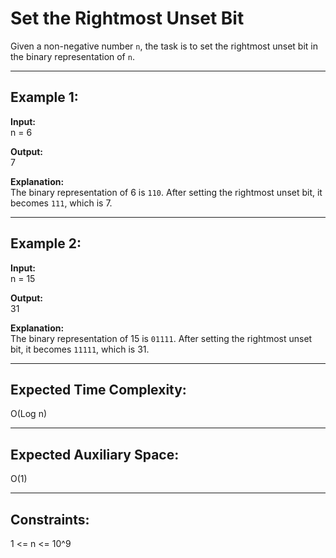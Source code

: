 # Set the Rightmost Unset Bit

Given a non-negative number `n`, the task is to set the rightmost unset bit in the binary representation of `n`.

---

## Example 1:

**Input:**  
n = 6

**Output:**  
7

**Explanation:**  
The binary representation of 6 is `110`. After setting the rightmost unset bit, it becomes `111`, which is 7.

---

## Example 2:

**Input:**  
n = 15

**Output:**  
31

**Explanation:**  
The binary representation of 15 is `01111`. After setting the rightmost unset bit, it becomes `11111`, which is 31.

---

## Expected Time Complexity:

O(Log n)

---

## Expected Auxiliary Space:

O(1)

---

## Constraints:

1 <= n <= 10^9
